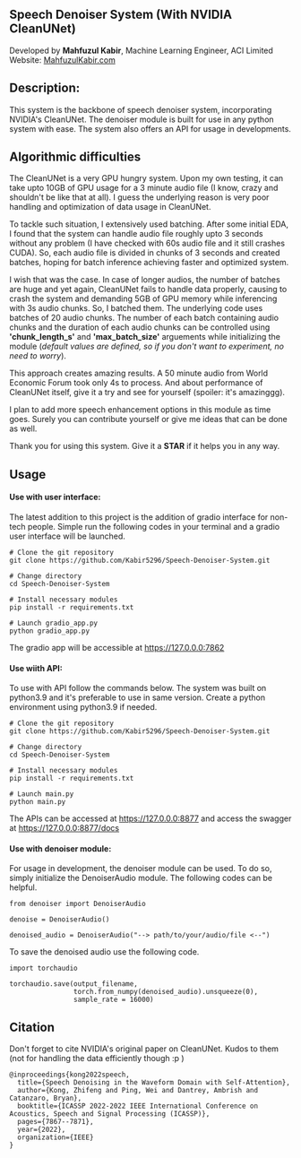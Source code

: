 ## Speech Denoiser System (With NVIDIA CleanUNet)
Developed by <b> Mahfuzul Kabir</b>,
Machine Learning Engineer,
ACI Limited
Website: <a href = mahfuzulkabir.com>MahfuzulKabir.com</a>

## Description:
This system is the backbone of speech denoiser system, incorporating NVIDIA's CleanUNet. The denoiser module is built for use in any python system with ease. The system also offers an API for usage in developments.

## Algorithmic difficulties
The CleanUNet is a very GPU hungry system. Upon my own testing, it can take upto 10GB of GPU usage for a 3 minute audio file (I know, crazy and shouldn't be like that at all). I guess the underlying reason is very poor handling and optimization of data usage in CleanUNet.

To tackle such situation, I extensively used batching. After some initial EDA, I found that the system can handle audio file roughly upto 3 seconds without any problem (I have checked with 60s audio file and it still crashes CUDA). So, each audio file is divided in chunks of 3 seconds and created batches, hoping for batch inference achieving faster and optimized system.

I wish that was the case. In case of longer audios, the number of batches are huge and yet again, CleanUNet fails to handle data properly, causing to crash the system and demanding 5GB of GPU memory while inferencing with 3s audio chunks. So, I batched them. The underlying code uses batches of 20 audio chunks. The number of each batch containing audio chunks and the duration of each audio chunks can be controlled using <b>'chunk_length_s'</b> and <b>'max_batch_size'</b> arguements while initializing the module (<i>default values are defined, so if you don't want to experiment, no need to worry</i>).

This approach creates amazing results. A 50 minute audio from World Economic Forum took only 4s to process. And about performance of CleanUNet itself, give it a try and see for yourself (spoiler: it's amazinggg).

I plan to add more speech enhancement options in this module as time goes. Surely you can contribute yourself or give me ideas that can be done as well.

Thank you for using this system. Give it a <b>STAR</b> if it helps you in any way.

## Usage
#### Use with user interface:
The latest addition to this project is the addition of gradio interface for non-tech people. Simple run the following codes in your terminal and a gradio user interface will be launched.

```
# Clone the git repository
git clone https://github.com/Kabir5296/Speech-Denoiser-System.git

# Change directory
cd Speech-Denoiser-System

# Install necessary modules
pip install -r requirements.txt

# Launch gradio_app.py
python gradio_app.py
```

The gradio app will be accessible at https://127.0.0.0:7862 

#### Use wiith API:
To use with API follow the commands below. The system was built on python3.9 and it's preferable to use in same version. Create a python environment using python3.9 if needed.

```
# Clone the git repository
git clone https://github.com/Kabir5296/Speech-Denoiser-System.git

# Change directory
cd Speech-Denoiser-System

# Install necessary modules
pip install -r requirements.txt

# Launch main.py
python main.py
```

The APIs can be accessed at https://127.0.0.0:8877 and access the swagger at https://127.0.0.0:8877/docs

#### Use with denoiser module:
For usage in development, the denoiser module can be used. To do so, simply initialize the DenoiserAudio module. The following codes can be helpful.

```
from denoiser import DenoiserAudio

denoise = DenoiserAudio()

denoised_audio = DenoiserAudio("--> path/to/your/audio/file <--")
```

To save the denoised audio use the following code.

```
import torchaudio

torchaudio.save(output_filename, 
                torch.from_numpy(denoised_audio).unsqueeze(0), 
                sample_rate = 16000)
```

## Citation
Don't forget to cite NVIDIA's original paper on CleanUNet. Kudos to them (not for handling the data efficiently though :p )
```
@inproceedings{kong2022speech,
  title={Speech Denoising in the Waveform Domain with Self-Attention},
  author={Kong, Zhifeng and Ping, Wei and Dantrey, Ambrish and Catanzaro, Bryan},
  booktitle={ICASSP 2022-2022 IEEE International Conference on Acoustics, Speech and Signal Processing (ICASSP)},
  pages={7867--7871},
  year={2022},
  organization={IEEE}
}
```